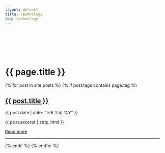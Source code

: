 ```yaml
---
layout: default
title: Technology
tag: technology
---
```


<div style="padding-top: 5rem;">
  <h1>{{ page.title }}</h1>

  <div class="tag-posts">
    {% for post in site.posts %}
      {% if post.tags contains page.tag %}
        <div class="post-card">
          <h2><a href="{{ post.url | relative_url }}">{{ post.title }}</a></h2>
          <p class="post-date">{{ post.date | date: "%B %d, %Y" }}</p>
          <p class="post-excerpt">{{ post.excerpt | strip_html }}</p>
          <a class="read-more" href="{{ post.url | relative_url }}">Read more</a>
        </div>
        <hr class="post-divider">
      {% endif %}
    {% endfor %}
  </div>
</div>
